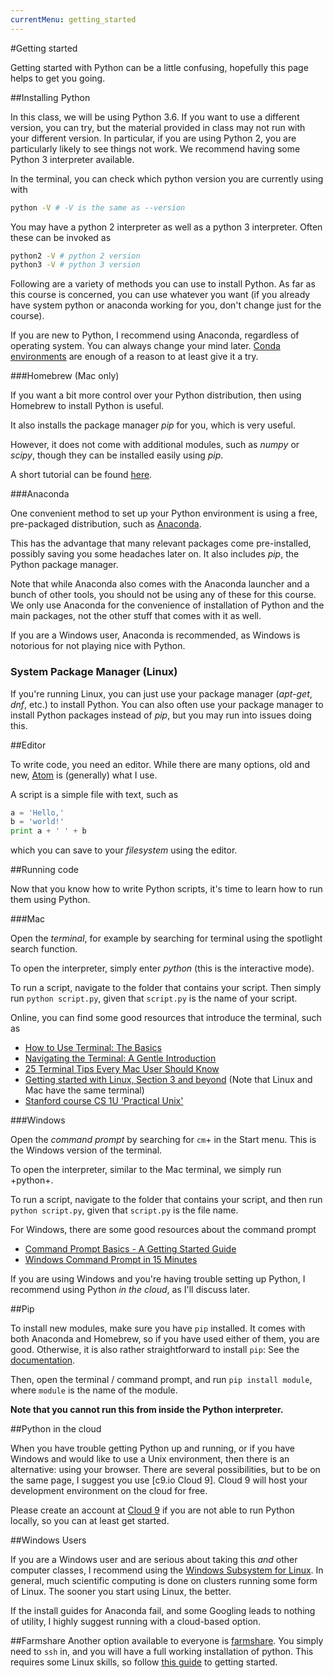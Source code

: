 ```yaml
---
currentMenu: getting_started
---
```

#Getting started

Getting started with Python can be a little confusing, hopefully this page helps to get you going.

##Installing Python

In this class, we will be using Python 3.6.  If you want to use a different version, you can try, but the material provided in class may not run with your different version.  In particular, if you are using Python 2, you are particularly likely to see things not work.  We recommend having some Python 3 interpreter available.

In the terminal, you can check which python version you are currently using with
```bash
python -V # -V is the same as --version
```
You may have a python 2 interpreter as well as a python 3 interpreter.  Often these can be invoked as
```bash
python2 -V # python 2 version
python3 -V # python 3 version
```

Following are a variety of methods you can use to install Python.  As far as this course is concerned, you can use whatever you want (if you already have system python or anaconda working for you, don't change just for the course).

If you are new to Python, I recommend using Anaconda, regardless of operating system.  You can always change your mind later.  [Conda environments](https://conda.io/docs/user-guide/tasks/manage-environments.html) are enough of a reason to at least give it a try.

###Homebrew (Mac only)

If you want a bit more control over your Python distribution, then using Homebrew to install Python is useful.

It also installs the package manager *pip* for you, which is very useful.

However, it does not come with additional modules, such as *numpy* or *scipy*,
though they can be installed easily using *pip*.

A short tutorial can be found [here](http://docs.python-guide.org/en/latest/starting/install/osx/).

###Anaconda

One convenient method to set up your Python environment is using a free, pre-packaged distribution, such as [Anaconda](https://www.anaconda.com/download/).

This has the advantage that many relevant packages come pre-installed, possibly saving you some headaches later on. It also includes *pip*, the Python package manager.

Note that while Anaconda also comes with the Anaconda launcher and a bunch of other tools, you should not be using any of these for this course.
We only use Anaconda for the convenience of installation of Python and the main packages, not the other stuff that comes with it as well.

If you are a Windows user, Anaconda is recommended, as Windows is notorious for not playing nice with Python.

### System Package Manager (Linux)

If you're running Linux, you can just use your package manager (*apt-get*, *dnf*, etc.) to install Python. You can also often use your package manager to install Python packages instead of *pip*, but you may run into issues doing this.

##Editor

To write code, you need an editor.
While there are many options, old and new, [Atom](https://atom.io/) is (generally) what I use.

A script is a simple file with text, such as

```python
a = 'Hello,'
b = 'world!'
print a + ' ' + b
```

which you can save to your *filesystem* using the editor.

##Running code

Now that you know how to write Python scripts, it's time to learn how to run them using Python.

###Mac

Open the *terminal*, for example by searching for terminal using the spotlight search function.

To open the interpreter, simply enter *python* (this is the interactive mode).

To run a script, navigate to the folder that contains your script. Then simply run `python script.py`, given that `script.py` is the name of your script.

Online, you can find some good resources that introduce the terminal, such as
* [How to Use Terminal: The Basics](http://mac.appstorm.net/how-to/utilities-how-to/how-to-use-terminal-the-basics/)
* [Navigating the Terminal: A Gentle Introduction](http://computers.tutsplus.com/tutorials/navigating-the-terminal-a-gentle-introduction--mac-3855)
* [25 Terminal Tips Every Mac User Should Know](http://www.maclife.com/article/feature/25_terminal_tips_every_mac_user_should_know)
* [Getting started with Linux, Section 3 and beyond](http://jolts.stanford.edu/48/getting_started_with_linux) (Note that Linux and Mac have the same terminal)
* [Stanford course CS 1U 'Practical Unix'](https://practicalunix.org/)

###Windows

Open the *command prompt* by searching for `cm`+ in the Start menu.
This is the Windows version of the terminal.

To open the interpreter, similar to the Mac terminal, we simply run +python+.

To run a script, navigate to the folder that contains your script, and then run `python script.py`, given that `script.py` is the file name.

For Windows, there are some good resources about the command prompt

* [Command Prompt Basics - A Getting Started Guide](http://dosprompt.info/)
* [Windows Command Prompt in 15 Minutes](http://www.cs.princeton.edu/courses/archive/spr05/cos126/cmd-prompt.html)

If you are using Windows and you're having trouble setting up Python, I recommend using Python *in the cloud*, as I'll discuss later.

##Pip

To install new modules, make sure you have `pip` installed.
It comes with both Anaconda and Homebrew, so if you have used either of them, you are good.
Otherwise, it is also rather straightforward to install `pip`: See the [documentation](http://pip.readthedocs.org/en/latest/installing.html).

Then, open the terminal / command prompt, and run `pip install module`, where `module` is the name of the module.

**Note that you cannot run this from inside the Python interpreter.**

##Python in the cloud

When you have trouble getting Python up and running, or if you have Windows and
would like to use a Unix environment, then there is an alternative: using your browser.
There are several possibilities, but to be on the same page, I suggest you use [c9.io Cloud 9].
Cloud 9 will host your development environment on the cloud for free.

Please create an account at [Cloud 9](http://c9.io) if you are not able to run Python locally,
so you can at least get started.

##Windows Users

If you are a Windows user and are serious about taking this *and* other computer classes, I recommend using the [Windows Subsystem for Linux](https://docs.microsoft.com/en-us/windows/wsl/install-win10).  In general, much scientific computing is done on clusters running some form of Linux.  The sooner you start using Linux, the better.

If the install guides for Anaconda fail, and some Googling leads to nothing of utility, I highly suggest running with a cloud-based option.

##Farmshare
Another option available to everyone is [farmshare](https://web.stanford.edu/group/farmshare/cgi-bin/wiki/index.php/Main_Page). You simply need to `ssh` in, and you will have a full working installation of python. This requires some Linux skills, so follow [this guide](https://web.stanford.edu/group/farmshare/cgi-bin/wiki/index.php/User_Guide) to getting started.
